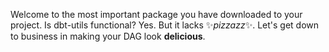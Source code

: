 Welcome to the most important package you have downloaded to your project. Is dbt-utils functional? Yes. But it lacks ✨_pizzazz_✨. Let's get down to business in making your DAG look **delicious**.
